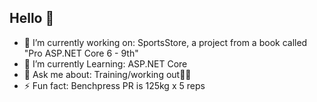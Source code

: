 ## Hello 👋

- 🔭 I’m currently working on: SportsStore, a project from a book called "Pro ASP.NET Core 6 - 9th"
- 🌱 I’m currently Learning: ASP.NET Core
- 💬 Ask me about: Training/working out🏋️‍♂️
- ⚡ Fun fact: Benchpress PR is 125kg x 5 reps
